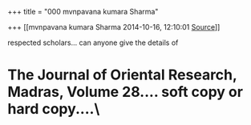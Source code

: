 +++
title = "000 mvnpavana kumara Sharma"

+++
[[mvnpavana kumara Sharma	2014-10-16, 12:10:01 [Source](https://groups.google.com/g/samskrita/c/w8Buo_vq-tc)]]



respected scholars... can anyone give the details of

# The Journal of Oriental Research, Madras, Volume 28.... soft copy or hard copy....\\






